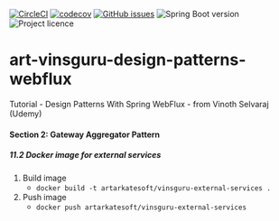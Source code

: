 [![CircleCI](https://circleci.com/gh/artshishkin/art-vinsguru-design-patterns-webflux.svg?style=svg)](https://circleci.com/gh/artshishkin/art-vinsguru-design-patterns-webflux)
[![codecov](https://codecov.io/gh/artshishkin/art-vinsguru-design-patterns-webflux/branch/main/graph/badge.svg?token=U5YRYVEM7N)](https://codecov.io/gh/artshishkin/art-vinsguru-design-patterns-webflux)
[![GitHub issues](https://img.shields.io/github/issues/artshishkin/art-vinsguru-design-patterns-webflux)](https://github.com/artshishkin/art-vinsguru-design-patterns-webflux/issues)
![Spring Boot version][springver]
![Project licence][licence]
# art-vinsguru-design-patterns-webflux

Tutorial - Design Patterns With Spring WebFlux - from Vinoth Selvaraj (Udemy)

#### Section 2: Gateway Aggregator Pattern

##### 11.2 Docker image for external services

1. Build image
    - `docker build -t artarkatesoft/vinsguru-external-services .`
2. Push image
    - `docker push artarkatesoft/vinsguru-external-services`

[springver]: https://img.shields.io/badge/dynamic/xml?label=Spring%20Boot&query=%2F%2A%5Blocal-name%28%29%3D%27project%27%5D%2F%2A%5Blocal-name%28%29%3D%27parent%27%5D%2F%2A%5Blocal-name%28%29%3D%27version%27%5D&url=https%3A%2F%2Fraw.githubusercontent.com%2Fartshishkin%2Fart-vinsguru-design-patterns-webflux%2Fmaster%2Fwebflux-patterns%2Fpom.xml&logo=Spring&labelColor=white&color=grey
[licence]: https://img.shields.io/github/license/artshishkin/art-vinsguru-design-patterns-webflux.svg

